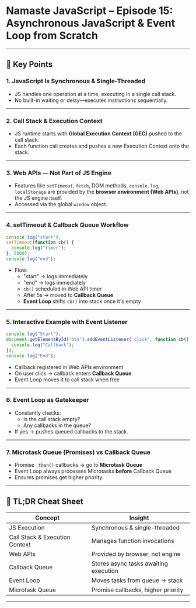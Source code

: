 # Namaste JavaScript – Episode 15: Asynchronous JavaScript & Event Loop from Scratch

---

## 📌 Key Points

### 1. JavaScript Is Synchronous & Single-Threaded
- JS handles one operation at a time, executing in a single call stack.
- No built-in waiting or delay—executes instructions sequentially.

---

### 2. Call Stack & Execution Context
- JS runtime starts with **Global Execution Context (GEC)** pushed to the call stack.
- Each function call creates and pushes a new Execution Context onto the stack.

---

### 3. Web APIs — Not Part of JS Engine
- Features like `setTimeout`, `fetch`, DOM methods, `console.log`, `localStorage` are provided by the **browser environment (Web APIs)**, not the JS engine itself.
- Accessed via the global `window` object.

---

### 4. setTimeout & Callback Queue Workflow
```javascript
console.log("start");
setTimeout(function cb() {
  console.log("timer");
}, 5000);
console.log("end");
```
- Flow:
  - "start" → logs immediately
  - "end" → logs immediately
  - `cb()` scheduled in Web API timer
  - After 5s → moved to **Callback Queue**
  - **Event Loop** shifts `cb()` into stack once it's empty

---

### 5. Interactive Example with Event Listener
```javascript
console.log("Start");
document.getElementById('btn').addEventListener('click', function cb() {
  console.log("Callback");
});
console.log("End");
```
- Callback registered in Web APIs environment
- On user click → callback enters **Callback Queue**
- Event Loop moves it to call stack when free

---

### 6. Event Loop as Gatekeeper
- Constantly checks:
  - Is the call stack empty?
  - Any callbacks in the queue?
- If yes → pushes queued callbacks to the stack.

---

### 7. Microtask Queue (Promises) vs Callback Queue
- Promise `.then()` callbacks → go to **Microtask Queue**
- Event Loop always processes Microtasks **before** Callback Queue
- Ensures promises get higher priority.

---

## 📝 TL;DR Cheat Sheet

| Concept                     | Insight |
|-----------------------------|---------|
| JS Execution                | Synchronous & single-threaded |
| Call Stack & Execution Context | Manages function invocations |
| Web APIs                    | Provided by browser, not engine |
| Callback Queue              | Stores async tasks awaiting execution |
| Event Loop                  | Moves tasks from queue → stack |
| Microtask Queue             | Promise callbacks, higher priority |

---
